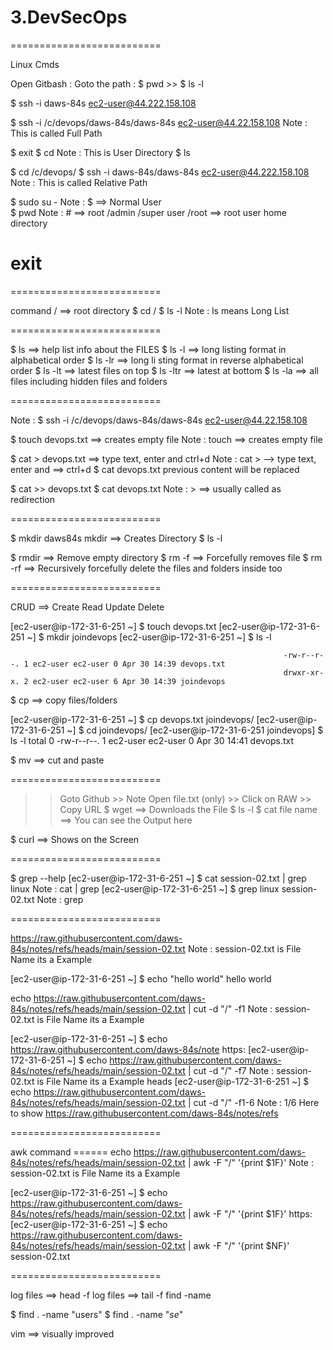 # 3.DevSecOps
==========================

Linux Cmds

Open Gitbash : 
Goto the path : $ pwd  >> $ ls -l

$ ssh -i daws-84s ec2-user@44.222.158.108

$ ssh -i /c/devops/daws-84s/daws-84s ec2-user@44.22.158.108                  Note :  This is called  Full Path

$ exit 
$ cd                                                                         Note : This is User Directory 
$ ls 

$ cd /c/devops/
$ ssh -i daws-84s/daws-84s ec2-user@44.222.158.108                          Note :  This is called  Relative Path


$ sudo su -                                                                 Note : $ ==> Normal User                                       
$ pwd                                                                       Note : # ==> root  /admin   /super user
        /root ==> root user home directory
# exit 

==========================

command <options> <inputs>
/ ==> root directory
$ cd /
$ ls -l                                                                    Note : ls means Long List 


==========================

$ ls           ==> help list info about the FILES
$ ls -l        ==> long listing format in alphabetical order
$ ls -lr       ==> long li sting format in reverse alphabetical order
$ ls -lt       ==> latest files on top
$ ls -ltr      ==> latest at bottom
$ ls -la       ==> all files including hidden files and folders


==========================

Note : $ ssh -i /c/devops/daws-84s/daws-84s ec2-user@44.22.158.108 

$ touch devops.txt    ==> creates empty file                              Note : touch <file-name>   ==> creates empty file  
  
$ cat > devops.txt   ==> type text, enter and ctrl+d                      Note : cat > <file-name> --> type text, enter and  ==> ctrl+d
$ cat devops.txt                                                          previous content will be replaced


$ cat >> devops.txt 
$ cat devops.txt                                                          Note : >   ==> usually called as redirection


==========================

$ mkdir  daws84s                                                         mkdir <name> ==> Creates Directory
$ ls -l

$ rmdir     ==> Remove empty directory
$ rm -f     ==> Forcefully removes file
$ rm -rf    ==> Recursively forcefully delete the files and folders inside too


==========================

CRUD ==> Create Read Update Delete

[ec2-user@ip-172-31-6-251 ~] $ touch devops.txt
[ec2-user@ip-172-31-6-251 ~] $ mkdir joindevops
[ec2-user@ip-172-31-6-251 ~] $ ls -l

                                                                 -rw-r--r--. 1 ec2-user ec2-user 0 Apr 30 14:39 devops.txt
                                                                 drwxr-xr-x. 2 ec2-user ec2-user 6 Apr 30 14:39 joindevops
                                                                 
$ cp <source> <destination>   ==> copy files/folders

[ec2-user@ip-172-31-6-251 ~] $ cp devops.txt joindevops/
[ec2-user@ip-172-31-6-251 ~] $ cd joindevops/
[ec2-user@ip-172-31-6-251 joindevops] $ ls -l
total 0
-rw-r--r--. 1 ec2-user ec2-user 0 Apr 30 14:41 devops.txt

                                                                 


$ mv <source> <destination>   ==> cut and paste

==========================

>> Goto Github   >> Note Open file.txt (only)   >> Click on RAW    >> Copy URL
$ wget <URL>       ==> Downloads the File
$ ls -l
$ cat file name    ==> You can see the Output here

$ curl <URL>       ==> Shows on the Screen

==========================

$ grep --help 
[ec2-user@ip-172-31-6-251 ~] $ cat session-02.txt | grep linux                      Note : cat <file-name> | grep <word-to-search>
[ec2-user@ip-172-31-6-251 ~] $ grep linux session-02.txt                            Note : grep <word-to-search> <file>


==========================

https://raw.githubusercontent.com/daws-84s/notes/refs/heads/main/session-02.txt      Note : session-02.txt is File Name its a Example

[ec2-user@ip-172-31-6-251 ~] $ echo "hello world"
hello world

echo https://raw.githubusercontent.com/daws-84s/notes/refs/heads/main/session-02.txt | cut -d "/" -f1            Note : session-02.txt is File Name its a Example

[ec2-user@ip-172-31-6-251 ~] $ echo https://raw.githubusercontent.com/daws-84s/note
https:
[ec2-user@ip-172-31-6-251 ~] $ echo https://raw.githubusercontent.com/daws-84s/notes/refs/heads/main/session-02.txt | cut -d "/" -f7           Note : session-02.txt is File Name its a Example
heads
[ec2-user@ip-172-31-6-251 ~] $ echo https://raw.githubusercontent.com/daws-84s/notes/refs/heads/main/session-02.txt | cut -d "/" -f1-6      Note : 1/6 Here to show
https://raw.githubusercontent.com/daws-84s/notes/refs


==========================

awk command ====== echo https://raw.githubusercontent.com/daws-84s/notes/refs/heads/main/session-02.txt | awk -F "/" '{print $1F}'        Note : session-02.txt is File Name its a Example

[ec2-user@ip-172-31-6-251 ~] $ echo https://raw.githubusercontent.com/daws-84s/notes/refs/heads/main/session-02.txt | awk -F "/" '{print $1F}'
https:
[ec2-user@ip-172-31-6-251 ~] $ echo https://raw.githubusercontent.com/daws-84s/notes/refs/heads/main/session-02.txt | awk -F "/" '{print $NF}'
session-02.txt


==========================

log files ==> head -f <log-file>
log files ==> tail -f <log-file>
find <where to search> -name <file-name>

$ find . -name "users"
$ find . -name "*se*"

vim ==> visually improved

